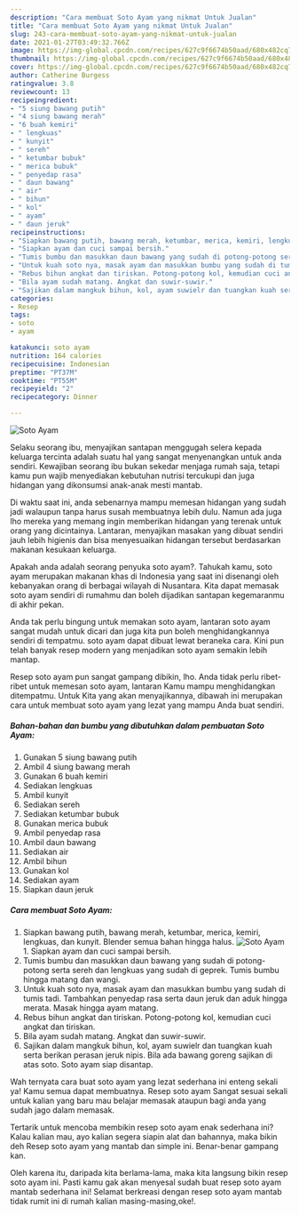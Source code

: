 ```yaml
---
description: "Cara membuat Soto Ayam yang nikmat Untuk Jualan"
title: "Cara membuat Soto Ayam yang nikmat Untuk Jualan"
slug: 243-cara-membuat-soto-ayam-yang-nikmat-untuk-jualan
date: 2021-01-27T03:49:32.766Z
image: https://img-global.cpcdn.com/recipes/627c9f6674b50aad/680x482cq70/soto-ayam-foto-resep-utama.jpg
thumbnail: https://img-global.cpcdn.com/recipes/627c9f6674b50aad/680x482cq70/soto-ayam-foto-resep-utama.jpg
cover: https://img-global.cpcdn.com/recipes/627c9f6674b50aad/680x482cq70/soto-ayam-foto-resep-utama.jpg
author: Catherine Burgess
ratingvalue: 3.8
reviewcount: 13
recipeingredient:
- "5 siung bawang putih"
- "4 siung bawang merah"
- "6 buah kemiri"
- " lengkuas"
- " kunyit"
- " sereh"
- " ketumbar bubuk"
- " merica bubuk"
- " penyedap rasa"
- " daun bawang"
- " air"
- " bihun"
- " kol"
- " ayam"
- " daun jeruk"
recipeinstructions:
- "Siapkan bawang putih, bawang merah, ketumbar, merica, kemiri, lengkuas, dan kunyit. Blender semua bahan hingga halus."
- "Siapkan ayam dan cuci sampai bersih."
- "Tumis bumbu dan masukkan daun bawang yang sudah di potong-potong serta sereh dan lengkuas yang sudah di geprek. Tumis bumbu hingga matang dan wangi."
- "Untuk kuah soto nya, masak ayam dan masukkan bumbu yang sudah di tumis tadi. Tambahkan penyedap rasa serta daun jeruk dan aduk hingga merata. Masak hingga ayam matang."
- "Rebus bihun angkat dan tiriskan. Potong-potong kol, kemudian cuci angkat dan tiriskan."
- "Bila ayam sudah matang. Angkat dan suwir-suwir."
- "Sajikan dalam mangkuk bihun, kol, ayam suwielr dan tuangkan kuah serta berikan perasan jeruk nipis. Bila ada bawang goreng sajikan di atas soto. Soto ayam siap disantap."
categories:
- Resep
tags:
- soto
- ayam

katakunci: soto ayam 
nutrition: 164 calories
recipecuisine: Indonesian
preptime: "PT37M"
cooktime: "PT55M"
recipeyield: "2"
recipecategory: Dinner

---
```



![Soto Ayam](https://img-global.cpcdn.com/recipes/627c9f6674b50aad/680x482cq70/soto-ayam-foto-resep-utama.jpg)

Selaku seorang ibu, menyajikan santapan menggugah selera kepada keluarga tercinta adalah suatu hal yang sangat menyenangkan untuk anda sendiri. Kewajiban seorang ibu bukan sekedar menjaga rumah saja, tetapi kamu pun wajib menyediakan kebutuhan nutrisi tercukupi dan juga hidangan yang dikonsumsi anak-anak mesti mantab.

Di waktu  saat ini, anda sebenarnya mampu memesan hidangan yang sudah jadi walaupun tanpa harus susah membuatnya lebih dulu. Namun ada juga lho mereka yang memang ingin memberikan hidangan yang terenak untuk orang yang dicintainya. Lantaran, menyajikan masakan yang dibuat sendiri jauh lebih higienis dan bisa menyesuaikan hidangan tersebut berdasarkan makanan kesukaan keluarga. 



Apakah anda adalah seorang penyuka soto ayam?. Tahukah kamu, soto ayam merupakan makanan khas di Indonesia yang saat ini disenangi oleh kebanyakan orang di berbagai wilayah di Nusantara. Kita dapat memasak soto ayam sendiri di rumahmu dan boleh dijadikan santapan kegemaranmu di akhir pekan.

Anda tak perlu bingung untuk memakan soto ayam, lantaran soto ayam sangat mudah untuk dicari dan juga kita pun boleh menghidangkannya sendiri di tempatmu. soto ayam dapat dibuat lewat beraneka cara. Kini pun telah banyak resep modern yang menjadikan soto ayam semakin lebih mantap.

Resep soto ayam pun sangat gampang dibikin, lho. Anda tidak perlu ribet-ribet untuk memesan soto ayam, lantaran Kamu mampu menghidangkan ditempatmu. Untuk Kita yang akan menyajikannya, dibawah ini merupakan cara untuk membuat soto ayam yang lezat yang mampu Anda buat sendiri.

<!--inarticleads1-->

##### Bahan-bahan dan bumbu yang dibutuhkan dalam pembuatan Soto Ayam:

1. Gunakan 5 siung bawang putih
1. Ambil 4 siung bawang merah
1. Gunakan 6 buah kemiri
1. Sediakan  lengkuas
1. Ambil  kunyit
1. Sediakan  sereh
1. Sediakan  ketumbar bubuk
1. Gunakan  merica bubuk
1. Ambil  penyedap rasa
1. Ambil  daun bawang
1. Sediakan  air
1. Ambil  bihun
1. Gunakan  kol
1. Sediakan  ayam
1. Siapkan  daun jeruk




<!--inarticleads2-->

##### Cara membuat Soto Ayam:

1. Siapkan bawang putih, bawang merah, ketumbar, merica, kemiri, lengkuas, dan kunyit. Blender semua bahan hingga halus.
<img src="https://img-global.cpcdn.com/steps/e1e7d7f3c86e2377/160x128cq70/soto-ayam-langkah-memasak-1-foto.jpg" alt="Soto Ayam">1. Siapkan ayam dan cuci sampai bersih.
1. Tumis bumbu dan masukkan daun bawang yang sudah di potong-potong serta sereh dan lengkuas yang sudah di geprek. Tumis bumbu hingga matang dan wangi.
1. Untuk kuah soto nya, masak ayam dan masukkan bumbu yang sudah di tumis tadi. Tambahkan penyedap rasa serta daun jeruk dan aduk hingga merata. Masak hingga ayam matang.
1. Rebus bihun angkat dan tiriskan. Potong-potong kol, kemudian cuci angkat dan tiriskan.
1. Bila ayam sudah matang. Angkat dan suwir-suwir.
1. Sajikan dalam mangkuk bihun, kol, ayam suwielr dan tuangkan kuah serta berikan perasan jeruk nipis. Bila ada bawang goreng sajikan di atas soto. Soto ayam siap disantap.




Wah ternyata cara buat soto ayam yang lezat sederhana ini enteng sekali ya! Kamu semua dapat membuatnya. Resep soto ayam Sangat sesuai sekali untuk kalian yang baru mau belajar memasak ataupun bagi anda yang sudah jago dalam memasak.

Tertarik untuk mencoba membikin resep soto ayam enak sederhana ini? Kalau kalian mau, ayo kalian segera siapin alat dan bahannya, maka bikin deh Resep soto ayam yang mantab dan simple ini. Benar-benar gampang kan. 

Oleh karena itu, daripada kita berlama-lama, maka kita langsung bikin resep soto ayam ini. Pasti kamu gak akan menyesal sudah buat resep soto ayam mantab sederhana ini! Selamat berkreasi dengan resep soto ayam mantab tidak rumit ini di rumah kalian masing-masing,oke!.


